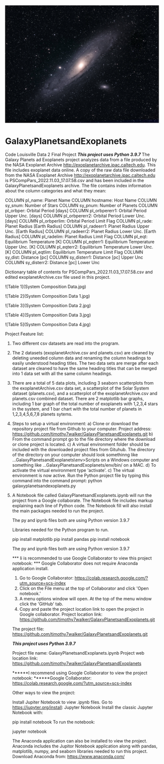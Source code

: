 ![Milky Way](milky-way-galaxy.jpg)

# GalaxyPlanetsandExoplanets
 Code Louisville Data 2 Final Project
 *****This project uses Python 3.9.7*****
 The Galaxy Planets ad Exoplanets project analyzes data from a file produced by the NASA Exoplanet Archive  http://exoplanetarchive.ipac.caltech.edu. This file includes exoplanet data online. A copy of the raw data file downloaded from the NASA Exoplanet Archive  http://exoplanetarchive.ipac.caltech.edu is PSCompPars_2022.11.03_17.07.58.csv and has been included in the GalaxyPlanetsandExoplanets archive. The file contains index information about the column categories and what they mean:

COLUMN pl_name:        Planet Name
COLUMN hostname:       Host Name
COLUMN sy_snum:        Number of Stars
COLUMN sy_pnum:        Number of Planets
COLUMN pl_orbper:      Orbital Period [days]
COLUMN pl_orbpererr1:  Orbital Period Upper Unc. [days]
COLUMN pl_orbpererr2:  Orbital Period Lower Unc. [days]
COLUMN pl_orbperlim:   Orbital Period Limit Flag
COLUMN pl_rade:        Planet Radius [Earth Radius]
COLUMN pl_radeerr1:    Planet Radius Upper Unc. [Earth Radius]
COLUMN pl_radeerr2:    Planet Radius Lower Unc. [Earth Radius]
COLUMN pl_radelim:     Planet Radius Limit Flag
COLUMN pl_eqt:         Equilibrium Temperature [K]
COLUMN pl_eqterr1:     Equilibrium Temperature Upper Unc. [K]
COLUMN pl_eqterr2:     Equilibrium Temperature Lower Unc. [K]
COLUMN pl_eqtlim:      Equilibrium Temperature Limit Flag
COLUMN sy_dist:        Distance [pc]
COLUMN sy_disterr1:    Distance [pc] Upper Unc
COLUMN sy_disterr2:    Distance [pc] Lower Unc

Dictionary table of contents for PSCompPars_2022.11.03_17.07.58.csv and edited exoplanetArchive.csv file used in this project.


![Table 1](System Composition Data.jpg)

![Table 2](System Composition Data 1.jpg)

![Table 3](System Composition Data 2.jpg)

![Table 4](System Composition Data 3.jpg)

![Table 5](System Composition Data 4.jpg)

Project Feature list:
1. Two different csv datasets are read into the program.
2. The 2 datasets (exoplanetArchive.csv and planets.csv) are cleaned by deleting uneeded column data and renaming the column headings to easily understood heading titles. The two data sets are merge after each dataset are cleaned to have the same heading titles that can be 
merged into 1 data set with all the same column headings.
3. There are a total of 5 data plots, including 3 seaborn scatterplots from the exoplanetArchive.csv data set, a scatterplot of the Solar System dataset (planets.csv), and a scatterplot of the exoplanetArchive.csv and planets.csv combined dataset. There are 2 matplotlib bar graphs, including 1 bar graph of the total number of exoplanets with 1,2,3,4 stars in the system, and 1 bar chart with the total number of planets in 1,2,3,4,5,6,7,8 planets sytems.
4. Steps to setup a virtual environment:
    a) Clone or download the repository project file from Github to your computer. 
       Project address:
       https://github.com/timothy7walker/GalaxyPlanetsandExoplanets.git
    b) From the command prompt go to the file directory where the download or clone project is located.
    c) A virtual environment folder should be included with the downloaded project files from Gituhub. 
       The directory of the directory on your computer should look somethinng like ...GalaxyPlanetsandExoplanets\env>Scripts on a Windows computer and something like 
       ...GalaxyPlanetsandExoplanets/env/bin/ on a MAC. 
    d) To activate the virtual environment type 'activate'. 
    c) The virtual environment is now active. Run the Python project file by typing this command into the command prompt:
       python galaxyplanetsandexoplanets.py

5. A Notebook file called GalaxyPlanetsandExoplanets.ipynb will run the project from a Google collaborate. The Notebook 
   file includes markup explaining each line of Python code. The Notebook fill will also install the main packages needed to run the project.

   The py and ipynb files both are using Python version 3.9.7

   Libraries needed for the Python program to run.

   pip install matplotlib
   pip install pandas
   pip install notebook

   The py and ipynb files both are using Python version 3.9.7

   *** Ii is recommended to use Google Collaborator to view this project notebook: ***
   Google Collaborator does not require Anaconda application install.
   1. Go to Google Collaborator: https://colab.research.google.com/?utm_source=scs-index
   2. Click on the File menu at the top of Collaborator and click 'Open notebook.' 
   3. A menu options window will open. At the top of the menu window click the 'GitHub' tab.
   4. Copy and paste the project location link to open the project in Google collaborator.
      Project location link: https://github.com/timothy7walker/GalaxyPlanetsandExoplanets.git

   The project file: https://github.com/timothy7walker/GalaxyPlanetsandExoplanets.git


   *****This project uses Python 3.9.7*****

   Project file name: GalaxyPlanetsandExoplanets.ipynb
   Project web location link: https://github.com/timothy7walker/GalaxyPlanetsandExoplanets

   ******I recommend using Google Collaborator to view the project notebook:
   ******Google Collaborator: https://colab.research.google.com/?utm_source=scs-index

   Other ways to view the project:

   Install Jupiter Notebook to view .ipynb files.
   Go to https://jupyter.org/install:
   Jupyter Notebook
   Install the classic Jupyter Notebook with:

   pip install notebook
   To run the notebook:

   jupyter notebook

   The Anaconda application can also be installed to view the project. 
   Anaconda includes the Jupitor Notebook application along with pandas, matplotlib, numpy, and seaborn libraries 
   needed to run this project.
   Download Anaconda from: https://www.anaconda.com/



